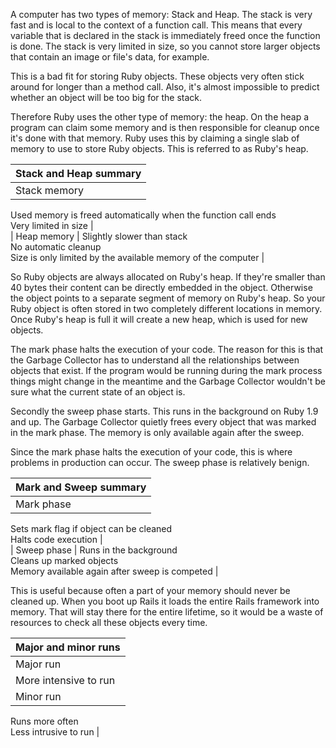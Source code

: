 A computer has two types of memory: Stack and Heap. The stack is very fast and is local to the context of a function call. This means that every variable that is declared in the stack is immediately freed once the function is done. The stack is very limited in size, so you cannot store larger objects that contain an image or file's data, for example.

This is a bad fit for storing Ruby objects. These objects very often stick around for longer than a method call. Also, it's almost impossible to predict whether an object will be too big for the stack.

Therefore Ruby uses the other type of memory: the heap. On the heap a program can claim some memory and is then responsible for cleanup once it's done with that memory. Ruby uses this by claiming a single slab of memory to use to store Ruby objects. This is referred to as Ruby's heap.

|  Stack and Heap summary |  
| ----  |
|  Stack memory |  Very fast   

Used memory is freed automatically when the function call ends   
Very limited in size  |  
|  Heap memory |  Slightly slower than stack   
No automatic cleanup   
Size is only limited by the available memory of the computer  | 

So Ruby objects are always allocated on Ruby's heap. If they're smaller than 40 bytes their content can be directly embedded in the object. Otherwise the object points to a separate segment of memory on Ruby's heap. So your Ruby object is often stored in two completely different locations in memory. Once Ruby's heap is full it will create a new heap, which is used for new objects.

The mark phase halts the execution of your code. The reason for this is that the Garbage Collector has to understand all the relationships between objects that exist. If the program would be running during the mark process things might change in the meantime and the Garbage Collector wouldn't be sure what the current state of an object is.

Secondly the sweep phase starts. This runs in the background on Ruby 1.9 and up. The Garbage Collector quietly frees every object that was marked in the mark phase. The memory is only available again after the sweep.

Since the mark phase halts the execution of your code, this is where problems in production can occur. The sweep phase is relatively benign.

|  Mark and Sweep summary |  
| ----  |
|  Mark phase |  Scans existing objects   

Sets mark flag if object can be cleaned   
Halts code execution  |  
|  Sweep phase |  Runs in the background   
Cleans up marked objects   
Memory available again after sweep is competed  | 

This is useful because often a part of your memory should never be cleaned up. When you boot up Rails it loads the entire Rails framework into memory. That will stay there for the entire lifetime, so it would be a waste of resources to check all these objects every time.

| Major and minor runs |  
| -------------------- |  
| Major run            | Runs less often     
More intensive to run  |  
| Minor run            | Ignores old objects     

Runs more often   
Less intrusive to run  |
